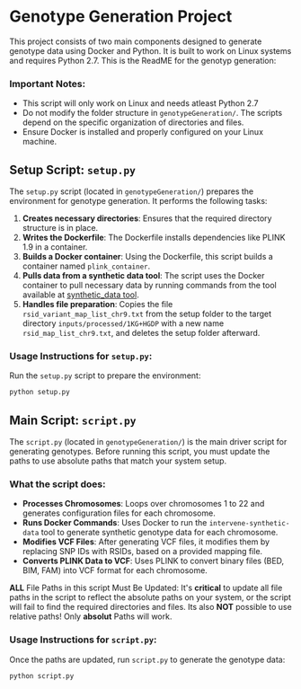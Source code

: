 # Genotype Generation Project

This project consists of two main components designed to generate genotype data using Docker and Python. It is built to work on Linux systems and requires Python 2.7.
This is the ReadME for the genotyp generation:
### Important Notes:
- This script will only work on Linux and needs atleast Python 2.7
- Do not modify the folder structure in `genotypeGeneration/`. The scripts depend on the specific organization of directories and files.
- Ensure Docker is installed and properly configured on your Linux machine.

## Setup Script: `setup.py`

The `setup.py` script (located in `genotypeGeneration/`) prepares the environment for genotype generation. It performs the following tasks:

1. **Creates necessary directories**: Ensures that the required directory structure is in place.
2. **Writes the Dockerfile**: The Dockerfile installs dependencies like PLINK 1.9 in a container.
3. **Builds a Docker container**: Using the Dockerfile, this script builds a container named `plink_container`.
4. **Pulls data from a synthetic data tool**: The script uses the Docker container to pull necessary data by running commands from the tool available at [synthetic_data tool](https://github.com/intervene-EU-H2020/synthetic_data).
5. **Handles file preparation**: Copies the file `rsid_variant_map_list_chr9.txt` from the setup folder to the target directory `inputs/processed/1KG+HGDP` with a new name `rsid_map_list_chr9.txt`, and deletes the setup folder afterward.

### Usage Instructions for `setup.py`:

Run the `setup.py` script to prepare the environment:

```bash
python setup.py
```
## Main Script: `script.py`

The `script.py` (located in `genotypeGeneration/`) is the main driver script for generating genotypes. Before running this script, you must update the paths to use absolute paths that match your system setup.

### What the script does:

- **Processes Chromosomes**: Loops over chromosomes 1 to 22 and generates configuration files for each chromosome.
- **Runs Docker Commands**: Uses Docker to run the `intervene-synthetic-data` tool to generate synthetic genotype data for each chromosome.
- **Modifies VCF Files**: After generating VCF files, it modifies them by replacing SNP IDs with RSIDs, based on a provided mapping file.
- **Converts PLINK Data to VCF**: Uses PLINK to convert binary files (BED, BIM, FAM) into VCF format for each chromosome.


**ALL** File Paths in this script Must Be Updated: It's **critical** to update all file paths in the script to reflect the absolute paths on your system, or the script will fail to find the required directories and files. Its also **NOT** possible to use relative paths!
    Only **absolut** Paths will work.
### Usage Instructions for `script.py`:

Once the paths are updated, run `script.py` to generate the genotype data:

```bash
python script.py

